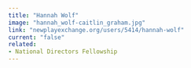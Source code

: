 ```yaml
---
title: "Hannah Wolf"
image: "hannah_wolf-caitlin_graham.jpg"
link: "newplayexchange.org/users/5414/hannah-wolf"
current: "false"
related:
- National Directors Fellowship
---
```

